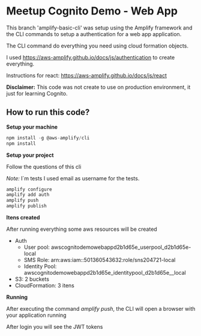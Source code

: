 # Meetup Cognito Demo - Web App

This branch 'amplify-basic-cli' was setup using the Amplify framework and the CLI commands to setup a authentication for a web app application.

The CLI command do everything you need using cloud formation objects.

I used https://aws-amplify.github.io/docs/js/authentication to create everything.

Instructions for react: https://aws-amplify.github.io/docs/js/react

**Disclaimer:** This code was not create to use on production environment, it just for learning Cognito.

## How to run this code?

**Setup your machine**

```javascript
npm install -g @aws-amplify/cli
npm install
```

**Setup your project**

Follow the questions of this cli

*Note:* I`m tests I used email as username for the tests.

```javascript
amplify configure
amplify add auth
amplify push
amplify publish
```

**Itens created**

After running everything some aws resources will be created

- Auth
  - User pool: awscognitodemowebappd2b1d65e_userpool_d2b1d65e-local
  - SMS Role: arn:aws:iam::501360543632:role/sns204721-local
  - Identity  Pool: awscognitodemowebappd2b1d65e_identitypool_d2b1d65e__local
- S3: 2 buckets
- CloudFormation: 3 itens

**Running**

After executing the command *amplify push*, the CLI will open a browser with your application running

After login you will see the JWT tokens
